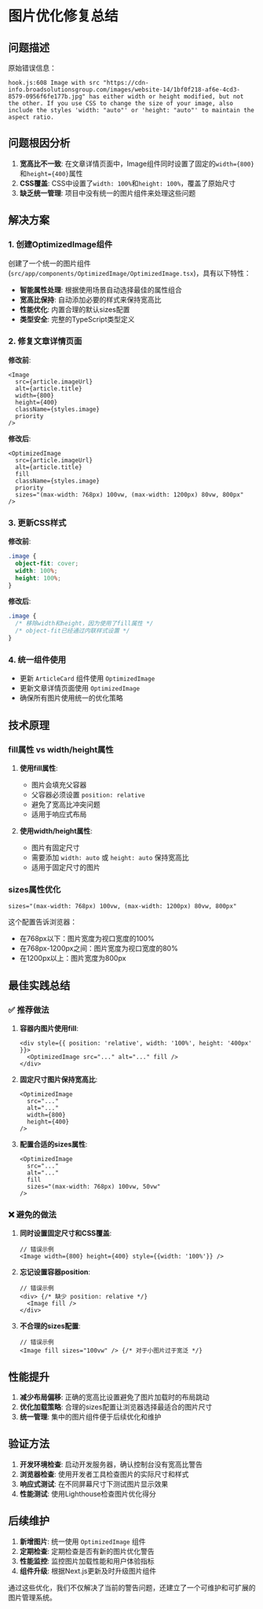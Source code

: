 # 图片优化修复总结

## 问题描述

原始错误信息：
```
hook.js:608 Image with src "https://cdn-info.broadsolutionsgroup.com/images/website-14/1bf0f218-af6e-4cd3-8579-0956f6fe177b.jpg" has either width or height modified, but not the other. If you use CSS to change the size of your image, also include the styles 'width: "auto"' or 'height: "auto"' to maintain the aspect ratio.
```

## 问题根因分析

1. **宽高比不一致**: 在文章详情页面中，Image组件同时设置了固定的`width={800}`和`height={400}`属性
2. **CSS覆盖**: CSS中设置了`width: 100%`和`height: 100%`，覆盖了原始尺寸
3. **缺乏统一管理**: 项目中没有统一的图片组件来处理这些问题

## 解决方案

### 1. 创建OptimizedImage组件

创建了一个统一的图片组件 (`src/app/components/OptimizedImage/OptimizedImage.tsx`)，具有以下特性：

- **智能属性处理**: 根据使用场景自动选择最佳的属性组合
- **宽高比保持**: 自动添加必要的样式来保持宽高比
- **性能优化**: 内置合理的默认sizes配置
- **类型安全**: 完整的TypeScript类型定义

### 2. 修复文章详情页面

**修改前**:
```tsx
<Image
  src={article.imageUrl}
  alt={article.title}
  width={800}
  height={400}
  className={styles.image}
  priority
/>
```

**修改后**:
```tsx
<OptimizedImage
  src={article.imageUrl}
  alt={article.title}
  fill
  className={styles.image}
  priority
  sizes="(max-width: 768px) 100vw, (max-width: 1200px) 80vw, 800px"
/>
```

### 3. 更新CSS样式

**修改前**:
```css
.image {
  object-fit: cover;
  width: 100%;
  height: 100%;
}
```

**修改后**:
```css
.image {
  /* 移除width和height，因为使用了fill属性 */
  /* object-fit已经通过内联样式设置 */
}
```

### 4. 统一组件使用

- 更新 `ArticleCard` 组件使用 `OptimizedImage`
- 更新文章详情页面使用 `OptimizedImage`
- 确保所有图片使用统一的优化策略

## 技术原理

### fill属性 vs width/height属性

1. **使用fill属性**:
   - 图片会填充父容器
   - 父容器必须设置 `position: relative`
   - 避免了宽高比冲突问题
   - 适用于响应式布局

2. **使用width/height属性**:
   - 图片有固定尺寸
   - 需要添加 `width: auto` 或 `height: auto` 保持宽高比
   - 适用于固定尺寸的图片

### sizes属性优化

```tsx
sizes="(max-width: 768px) 100vw, (max-width: 1200px) 80vw, 800px"
```

这个配置告诉浏览器：
- 在768px以下：图片宽度为视口宽度的100%
- 在768px-1200px之间：图片宽度为视口宽度的80%
- 在1200px以上：图片宽度为800px

## 最佳实践总结

### ✅ 推荐做法

1. **容器内图片使用fill**:
   ```tsx
   <div style={{ position: 'relative', width: '100%', height: '400px' }}>
     <OptimizedImage src="..." alt="..." fill />
   </div>
   ```

2. **固定尺寸图片保持宽高比**:
   ```tsx
   <OptimizedImage 
     src="..." 
     alt="..." 
     width={800} 
     height={400} 
   />
   ```

3. **配置合适的sizes属性**:
   ```tsx
   <OptimizedImage
     src="..."
     alt="..."
     fill
     sizes="(max-width: 768px) 100vw, 50vw"
   />
   ```

### ❌ 避免的做法

1. **同时设置固定尺寸和CSS覆盖**:
   ```tsx
   // 错误示例
   <Image width={800} height={400} style={{width: '100%'}} />
   ```

2. **忘记设置容器position**:
   ```tsx
   // 错误示例
   <div> {/* 缺少 position: relative */}
     <Image fill />
   </div>
   ```

3. **不合理的sizes配置**:
   ```tsx
   // 错误示例
   <Image fill sizes="100vw" /> {/* 对于小图片过于宽泛 */}
   ```

## 性能提升

1. **减少布局偏移**: 正确的宽高比设置避免了图片加载时的布局跳动
2. **优化加载策略**: 合理的sizes配置让浏览器选择最适合的图片尺寸
3. **统一管理**: 集中的图片组件便于后续优化和维护

## 验证方法

1. **开发环境检查**: 启动开发服务器，确认控制台没有宽高比警告
2. **浏览器检查**: 使用开发者工具检查图片的实际尺寸和样式
3. **响应式测试**: 在不同屏幕尺寸下测试图片显示效果
4. **性能测试**: 使用Lighthouse检查图片优化得分

## 后续维护

1. **新增图片**: 统一使用 `OptimizedImage` 组件
2. **定期检查**: 定期检查是否有新的图片优化警告
3. **性能监控**: 监控图片加载性能和用户体验指标
4. **组件升级**: 根据Next.js更新及时升级图片组件

通过这些优化，我们不仅解决了当前的警告问题，还建立了一个可维护和可扩展的图片管理系统。